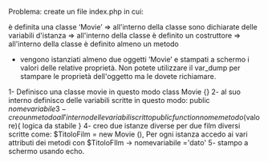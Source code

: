 Problema: create un file index.php in cui:

 è definita una classe ‘Movie’
=> all'interno della classe sono dichiarate delle variabili d'istanza
=> all'interno della classe è definito un costruttore
=> all'interno della classe è definito almeno un metodo
- vengono istanziati almeno due oggetti ‘Movie’ e stampati a schermo i valori delle relative proprietà. Non potete utilizzare il var_dump per stampare le proprietà dell'oggetto ma le dovete richiamare.



1- Definisco una classe movie in questo modo
    class Movie {}
2- al suo interno definisco delle variabili scritte in questo modo:
    public $nomevariabile
3- creo un metodo all'interno delle variabili scritto
    public function nome metodo($valore){ 
        logica da stabile
    }
4- creo due istanze diverse per due film diversi scritte come:
    $TitoloFilm = new Movie (),
    Per ogni istanza accedo ai vari attributi dei metodi con $TitoloFIlm -> nomevariabile ='dato'
5- stampo a schermo usando echo.